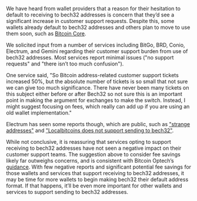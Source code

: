 We have heard from wallet providers that a reason for their hesitation
to default to receiving to bech32 addresses is concern that they’d see a
significant increase in customer support requests. Despite this, some
wallets already default to bech32 addresses and others plan to move to
use them soon, such as [Bitcoin
Core][core bech32 plan].

We solicited input from a number of services including BitGo, BRD,
Conio, Electrum, and Gemini regarding their customer support burden from
use of bech32 addresses. Most services report minimal issues ("no
support requests" and "there isn’t too much confusion").

One service said, "So Bitcoin address-related customer support tickets
increased 50%, but the absolute number of tickets is so small that not
sure we can give too much significance. There have never been many
tickets on this subject either before or after Bech32 so not sure this
is an important point in making the argument for exchanges to make the
switch. Instead, I might suggest focusing on fees, which really can add
up if you are using an old wallet implementation."

Electrum has seen some reports though, which are public, such as
["strange addresses"] and ["Localbitcoins does not support sending to
bech32"].

While not conclusive, it is reassuring that services opting to support
receiving to bech32 addresses have not seen a negative impact on their
customer support teams. The suggestion above to consider fee savings
likely far outweighs concerns, and is consistent with Bitcoin Optech’s
[guidance][save money with bech32].  With few negative reports and
significant potential fee savings for those wallets and services that
support receiving to bech32 addresses, it may be time for more wallets
to begin making bech32 their default address format.  If that happens,
it’ll be even more important for other wallets and services to support
sending to bech32 addresses.

[core bech32 plan]: /en/newsletters/2019/04/02/#news
["strange addresses"]: https://github.com/spesmilo/electrum/issues/5382
["localbitcoins does not support sending to bech32"]: https://github.com/spesmilo/electrum/issues/5371
[save money with bech32]: https://bitcoinops.org/en/bech32-sending-support/#fee-savings-with-native-segwit
